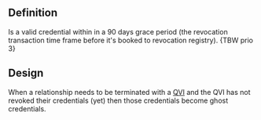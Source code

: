 ## Definition
Is a valid credential within in a 90 days grace period (the revocation transaction time frame before it's booked to revocation registry). {TBW prio 3}

## Design
When a relationship needs to be terminated with a [QVI](qvi.md) and the QVI has not revoked their credentials (yet) then those credentials become ghost credentials.



